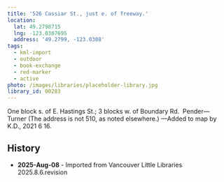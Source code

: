 ```yaml
---
title: '526 Cassiar St., just e. of freeway.'
location:
  lat: 49.2798715
  lng: -123.0307695
  address: '49.2799, -123.0308'
tags:
  - kml-import
  - outdoor
  - book-exchange
  - red-marker
  - active
photo: /images/libraries/placeholder-library.jpg
library_id: 00283
---
```

One block s. of E. Hastings St.; 
3 blocks w. of Boundary Rd.  Pender—Turner 
(The address is not 510, as noted elsewhere.)
—Added to map by K.D., 2021 6 16.

## History
- **2025-Aug-08** - Imported from Vancouver Little Libraries 2025.8.6.revision
